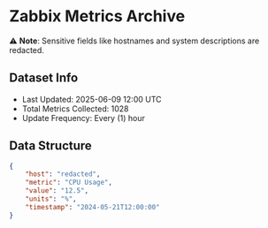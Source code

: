 # Zabbix Metrics Archive

⚠️ **Note**: Sensitive fields like hostnames and system descriptions are redacted.

## Dataset Info
- Last Updated: 2025-06-09 12:00 UTC
- Total Metrics Collected: 1028
- Update Frequency: Every (1) hour

## Data Structure
```json
{
    "host": "redacted",
    "metric": "CPU Usage",
    "value": "12.5",
    "units": "%",
    "timestamp": "2024-05-21T12:00:00"
}
```
